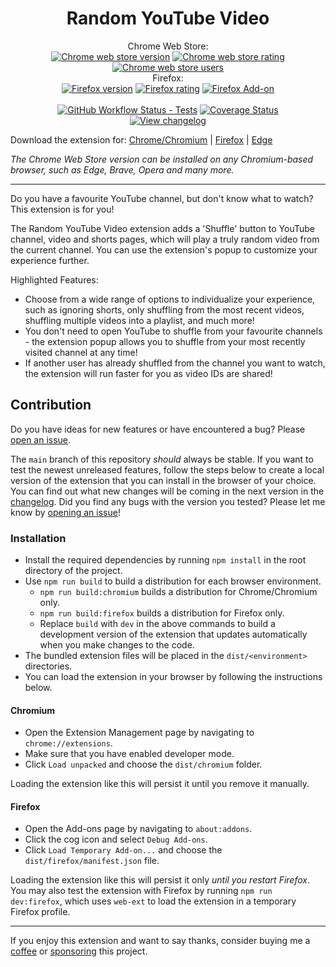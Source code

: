 <h1 align="center">Random YouTube Video</h1>

<p align="center">
Chrome Web Store:
<br>
<a href="https://chromewebstore.google.com/detail/random-youtube-video/kijgnjhogkjodpakfmhgleobifempckf">
  <img src="https://img.shields.io/chrome-web-store/v/kijgnjhogkjodpakfmhgleobifempckf?label=version"
    alt="Chrome web store version"></a>
<a href="https://chromewebstore.google.com/detail/random-youtube-video/kijgnjhogkjodpakfmhgleobifempckf">
  <img src="https://img.shields.io/chrome-web-store/stars/kijgnjhogkjodpakfmhgleobifempckf?label=rating"
    alt="Chrome web store rating"></a>
<a href="https://chromewebstore.google.com/detail/random-youtube-video/kijgnjhogkjodpakfmhgleobifempckf">
  <img src="https://img.shields.io/chrome-web-store/users/kijgnjhogkjodpakfmhgleobifempckf?label=users"
    alt="Chrome web store users"></a>
<br>
Firefox:
<br>
<a href="https://addons.mozilla.org/en-GB/firefox/addon/random-youtube-video/">
<img src="https://img.shields.io/amo/v/random-youtube-video?label=version"
		alt="Firefox version"></a>
<a href="https://addons.mozilla.org/en-GB/firefox/addon/random-youtube-video/">
	<img src="https://img.shields.io/amo/stars/random-youtube-video?label=rating"
		alt="Firefox rating"></a>
<a href="https://addons.mozilla.org/en-GB/firefox/addon/random-youtube-video/">
	<img alt="Firefox Add-on" src="https://img.shields.io/amo/users/random-youtube-video?label=users"
		alt="Firefox users"></a>
<br>
<br>
<a href='https://github.com/NikkelM/Random-YouTube-Video/actions?query=branch%3Amain'>
	<img src="https://img.shields.io/github/actions/workflow/status/NikkelM/Random-YouTube-Video/test.yml?branch=main&label=tests"
		alt="GitHub Workflow Status - Tests"></a>
<a href='https://coveralls.io/github/NikkelM/Random-YouTube-Video?branch=main'>
	<img src='https://coveralls.io/repos/github/NikkelM/Random-YouTube-Video/badge.svg?branch=main' 
		alt='Coverage Status'></a>
<br>
<a href="https://github.com/NikkelM/Random-YouTube-Video/tree/main/CHANGELOG.md">
  <img src="https://img.shields.io/badge/view-changelog-blue"
    alt="View changelog"></a>
</p>

Download the extension for: [Chrome/Chromium](https://chromewebstore.google.com/detail/random-youtube-video/kijgnjhogkjodpakfmhgleobifempckf) | [Firefox](https://addons.mozilla.org/en-GB/firefox/addon/random-youtube-video/) | [Edge](https://microsoftedge.microsoft.com/addons/detail/random-youtube-video/fccfflipicelkilpmgniblpoflkbhdbe)

*The Chrome Web Store version can be installed on any Chromium-based browser, such as Edge, Brave, Opera and many more.*

---

Do you have a favourite YouTube channel, but don't know what to watch? This extension is for you!

The Random YouTube Video extension adds a 'Shuffle' button to YouTube channel, video and shorts pages, which will play a truly random video from the current channel. You can use the extension's popup to customize your experience further.

Highlighted Features:<br>
- Choose from a wide range of options to individualize your experience, such as ignoring shorts, only shuffling from the most recent videos, shuffling multiple videos into a playlist, and much more!
- You don't need to open YouTube to shuffle from your favourite channels - the extension popup allows you to shuffle from your most recently visited channel at any time!
- If another user has already shuffled from the channel you want to watch, the extension will run faster for you as video IDs are shared!

## Contribution

Do you have ideas for new features or have encountered a bug? Please [open an issue](https://github.com/NikkelM/Random-YouTube-Video/issues/new/choose).

The `main` branch of this repository *should* always be stable. If you want to test the newest unreleased features, follow the steps below to create a local version of the extension that you can install in the browser of your choice.
<br>
You can find out what new changes will be coming in the next version in the [changelog](https://github.com/NikkelM/Random-YouTube-Video/blob/main/CHANGELOG.md).
Did you find any bugs with the version you tested? Please let me know by [opening an issue](https://github.com/NikkelM/Random-YouTube-Video/issues/new/choose)!

### Installation

- Install the required dependencies by running `npm install` in the root directory of the project.
- Use `npm run build` to build a distribution for each browser environment.
	- `npm run build:chromium` builds a distribution for Chrome/Chromium only.
	- `npm run build:firefox` builds a distribution for Firefox only.
	- Replace `build` with `dev` in the above commands to build a development version of the extension that updates automatically when you make changes to the code.
- The bundled extension files will be placed in the `dist/<environment>` directories.
- You can load the extension in your browser by following the instructions below.

#### Chromium

- Open the Extension Management page by navigating to `chrome://extensions`.
- Make sure that you have enabled developer mode.
- Click `Load unpacked` and choose the `dist/chromium` folder.

Loading the extension like this will persist it until you remove it manually.

#### Firefox

- Open the Add-ons page by navigating to `about:addons`.
- Click the cog icon and select `Debug Add-ons`.
- Click `Load Temporary Add-on...` and choose the `dist/firefox/manifest.json` file.

Loading the extension like this will persist it only *until you restart Firefox*. 
You may also test the extension with Firefox by running `npm run dev:firefox`, which uses `web-ext` to load the extension in a temporary Firefox profile. 

---

If you enjoy this extension and want to say thanks, consider buying me a [coffee](https://ko-fi.com/nikkelm) or [sponsoring](https://github.com/sponsors/NikkelM) this project.
